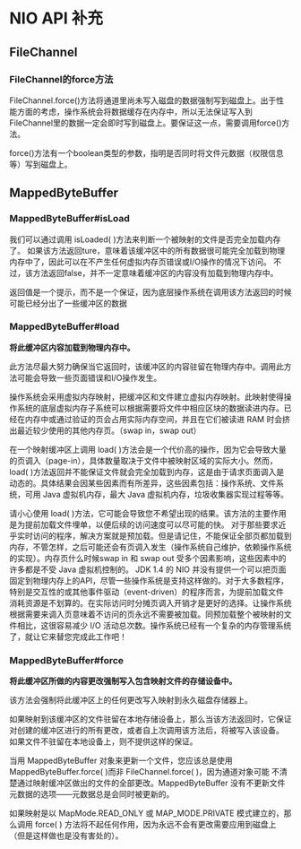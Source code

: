 # NIO API 补充

## FileChannel 

### FileChannel的force方法

FileChannel.force()方法将通道里尚未写入磁盘的数据强制写到磁盘上。出于性能方面的考虑，操作系统会将数据缓存在内存中，所以无法保证写入到FileChannel里的数据一定会即时写到磁盘上。要保证这一点，需要调用force()方法。

force()方法有一个boolean类型的参数，指明是否同时将文件元数据（权限信息等）写到磁盘上。



## MappedByteBuffer



### MappedByteBuffer#isLoad

我们可以通过调用 isLoaded( )方法来判断一个被映射的文件是否完全加载内存了。
 如果该方法返回ture，意味着该缓冲区中的所有数据很可能完全加载到物理内存中了，因此可以在不产生任何虚拟内存页错误或I/O操作的情况下访问。
 不过，该方法返回false，并不一定意味着缓冲区的内容没有加载到物理内存中。

返回值是一个提示，而不是一个保证，因为底层操作系统在调用该方法返回的时候可能已经分出了一些缓冲区的数据





### MappedByteBuffer#load

**将此缓冲区内容加载到物理内存中。**

此方法尽最大努力确保当它返回时，该缓冲区的内容驻留在物理内存中。调用此方法可能会导致一些页面错误和I/O操作发生。

操作系统会采用虚拟内存映射，把缓冲区和文件建立虚拟内存映射。此映射使得操作系统的底层虚拟内存子系统可以根据需要将文件中相应区块的数据读进内存。已经在内存中或通过验证的页会占用实际内存空间，并且在它们被读进 RAM 时会挤出最近较少使用的其他内存页。（swap in，swap out）

在一个映射缓冲区上调用 load( )方法会是一个代价高的操作，因为它会导致大量的页调入（page-in），具体数量取决于文件中被映射区域的实际大小。然而，load( )方法返回并不能保证文件就会完全加载到内存，这是由于请求页面调入是动态的。具体结果会因某些因素而有所差异，这些因素包括：操作系统、文件系统，可用 Java 虚拟机内存，最大 Java 虚拟机内存，垃圾收集器实现过程等等。

请小心使用 load( )方法，它可能会导致您不希望出现的结果。该方法的主要作用是为提前加载文件埋单，以便后续的访问速度可以尽可能的快。
 对于那些要求近乎实时访问的程序，解决方案就是预加载。但是请记住，不能保证全部页都加载到内存，不管怎样，之后可能还会有页调入发生（操作系统自己维护，依赖操作系统的实现）。内存页什么时候swap in 和 swap out 受多个因素影响，这些因素中的许多都是不受 Java 虚拟机控制的。
 JDK 1.4 的 NIO 并没有提供一个可以把页面固定到物理内存上的API，尽管一些操作系统是支持这样做的。对于大多数程序，特别是交互性的或其他事件驱动（event-driven）的程序而言，为提前加载文件消耗资源是不划算的。在实际访问时分摊页调入开销才是更好的选择。让操作系统根据需要来调入页意味着不访问的页永远不需要被加载。同预加载整个被映射的文件相比，这很容易减少 I/O 活动总次数。操作系统已经有一个复杂的内存管理系统了，就让它来替您完成此工作吧！



### MappedByteBuffer#force

**将此缓冲区所做的内容更改强制写入包含映射文件的存储设备中。**

该方法会强制将此缓冲区上的任何更改写入映射到永久磁盘存储器上。

如果映射到该缓冲区的文件驻留在本地存储设备上，那么当该方法返回时，它保证对创建的缓冲区进行的所有更改，或者自上次调用该方法后，将被写入该设备。
 如果文件不驻留在本地设备上，则不提供这样的保证。

当用 MappedByteBuffer 对象来更新一个文件，您应该总是使用 MappedByteBuffer.force( )而非 FileChannel.force( )，因为通道对象可能
 不清楚通过映射缓冲区做出的文件的全部更改。MappedByteBuffer 没有不更新文件元数据的选项——元数据总是会同时被更新的。

如果映射是以 MapMode.READ_ONLY 或 MAP_MODE.PRIVATE 模式建立的，那么调用 force( )
 方法将不起任何作用，因为永远不会有更改需要应用到磁盘上（但是这样做也是没有害处的）。

